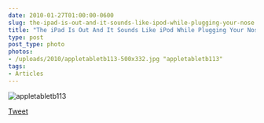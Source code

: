 ```yaml
---
date: 2010-01-27T01:00:00-0600
slug: the-ipad-is-out-and-it-sounds-like-ipod-while-plugging-your-nose
title: "The iPad Is Out And It Sounds Like iPod While Plugging Your Nose"
type: post
post_type: photo
photos:
- /uploads/2010/appletabletb113-500x332.jpg "appletabletb113"
tags:
- Articles
---
```


![](/uploads/2010/appletabletb113-500x332.jpg "appletabletb113")




[Tweet](http://twitter.com/share)

